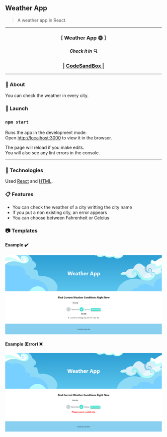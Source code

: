 ## Weather App

 > A weather app in React.

 ***

 <div align="center">
    <h3>[ Weather App 🌞 ]<h3>
    <h5>Check it in 🔍</h5>
    <h3>
        <span> | </span>
         <a href="https://codesandbox.io/s/le4nnt0nnweather-app-react-terso">
            CodeSandBox
        </a>
        <span> | </span>
    </h3>
</div>

***

### 📄 About 

You can check the weather in every city. 

### 🚀 Launch

### `npm start`

Runs the app in the development mode.\
Open [http://localhost:3000](http://localhost:3000) to view it in the browser.

The page will reload if you make edits.\
You will also see any lint errors in the console.


***

### 🧪 Technologies

Used [React](https://es.reactjs.org/ "React Documentation") and [HTML](https://www.w3schools.com/html/ "HTML Documentation").


### 📋 Features

* You can check the weather of a city writting the city name
* If you put a non existing city, an error appears
* You can choose between Fahrenheit or Celcius 
 
### 📷 Templates

#### Example ✔️

![SearchCity](./docs/overview1.PNG "Search City View")

#### Example (Error) ❌

![FailedCity](./docs/overview2.PNG "Failed City View")
